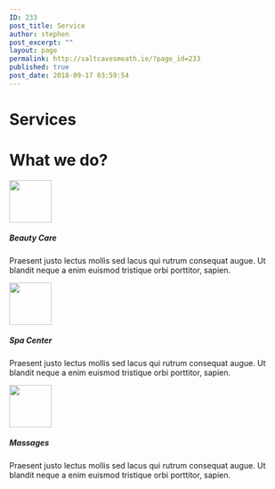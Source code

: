```yaml
---
ID: 233
post_title: Service
author: stephen
post_excerpt: ""
layout: page
permalink: http://saltcavesmeath.ie/?page_id=233
published: true
post_date: 2018-09-17 03:59:54
---
```

<h1>Services<br></h1>		
			<h1>What we do?</h1>		
										<img width="76" height="76" src="http://saltcavesmeath.ie/wp-content/uploads/2018/09/attractive-beatnikpeach.png" alt="" />											
			<h5>Beauty Care</h5>		
		<p>Praesent justo lectus mollis sed lacus qui rutrum consequat augue. Ut blandit neque a enim euismod tristique orbi porttitor, sapien.</p>		
										<img width="76" height="76" src="http://saltcavesmeath.ie/wp-content/uploads/2018/09/model.png" alt="" />											
			<h5>Spa Center</h5>		
		<p>Praesent justo lectus mollis sed lacus qui rutrum consequat augue. Ut blandit neque a enim euismod tristique orbi porttitor, sapien.</p>		
										<img width="76" height="76" src="http://saltcavesmeath.ie/wp-content/uploads/2018/09/wellness.png" alt="" />											
			<h5>Massages</h5>		
		<p>Praesent justo lectus mollis sed lacus qui rutrum consequat augue. Ut blandit neque a enim euismod tristique orbi porttitor, sapien.</p>